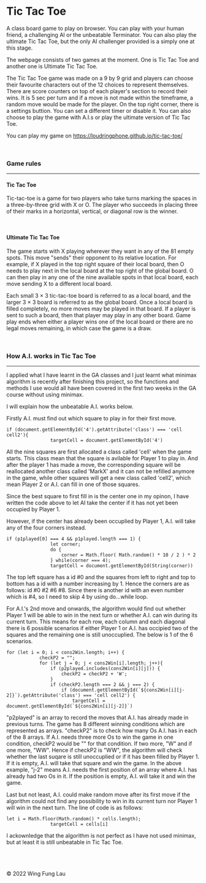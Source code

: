 # Tic Tac Toe

A class board game to play on browser. You can play with your human friend, a challenging AI or the unbeatable Terminator.
You can also play the ultimate Tic Tac Toe, but the only AI challenger provided is a simply one at this stage.

The webpage consists of two games at the moment. One is Tic Tac Toe and another one is Ultimate Tic Tac Toe. 

The Tic Tac Toe game was made on a 9 by 9 grid and players can choose their favourite characters out of the 12 choices to represent themselves. There are score counters on top of each player's section to record their wins. It is 5 sec per turn and if a move is not made within the timeframe, a random move would be made for the player. On the top right corner, there is a settings buttion. You can set a different timer or disable it. You can also choose to play the game with A.I.s or play the ultimate version of Tic Tac Toe.

You can play my game on https://loudringphone.github.io/tic-tac-toe/

<br />

### Game rules
---
#### Tic Tac Toe
Tic-tac-toe is a game for two players who take turns marking the spaces in a three-by-three grid with X or O. The player who succeeds in placing three of their marks in a horizontal, vertical, or diagonal row is the winner.

<br />

#### Ultimate Tic Tac Toe
The game starts with X playing wherever they want in any of the 81 empty spots. This move "sends" their opponent to its relative location. For example, if X played in the top right square of their local board, then O needs to play next in the local board at the top right of the global board. O can then play in any one of the nine available spots in that local board, each move sending X to a different local board.

Each small 3 × 3 tic-tac-toe board is referred to as a local board, and the larger 3 × 3 board is referred to as the global board. Once a local board is filled completely, no more moves may be played in that board. If a player is sent to such a board, then that player may play in any other board. Game play ends when either a player wins one of the local board or there are no legal moves remaining, in which case the game is a draw.

<br />

### How A.I. works in Tic Tac Toe
---
I applied what I have learnt in the GA classes and I just learnt what minimax algorithm is recently after finishing this project, so the functions and methods I use would all have been covered in the first two weeks in the GA course without using minimax.

I will explain how the unbeatable A.I. works below.

Firstly A.I. must find out which square to play in for their first move.
```
if (document.getElementById('4').getAttribute('class') === 'cell cell2'){
                targetCell = document.getElementById('4')
```
All the nine squares are first allocated a class called 'cell' when the game starts. This class mean that the square is avilable for Player 1 to play in. And after the player 1 has made a move, the corresponding square will be reallocated another class called 'MarkX' and it can not be refilled anymore in the game, while other squares will get a new class called 'cell2', which mean Player 2 or A.I. can fill in one of those squares.

Since the best square to first fill in is the center one in my opinon, I have written the code above to let AI take the center if it has not yet been occupied by Player 1.

However, if the center has already been occuplied by Player 1, A.I. will take any of the four corners instead.
```
if (p1played[0] === 4 && p1played.length === 1) {
                let corner;
                do {
                    corner = Math.floor( Math.random() * 10 / 2 ) * 2
                } while(corner === 4);
                targetCell = document.getElementById(String(corner))
```
The top left square has a id #0 and the squares from left to right and top to bottom has a id with a number increasing by 1.
Hence the corners are as follows: id #0 #2 #6 #8. Since there is another id with an even number which is #4, so I need to skip 4 by using do...while loop.

For A.I.'s 2nd move and onwards, the algorithm would find out whether Player 1 will be able to win in the next turn or whether A.I. can win during its current turn.
This means for each row, each column and each diagonal there is 6 possible scenarios if either Player 1 or A.I. has occipied two of the squares and the remaining one is still unoccuplied.
The below is 1 of the 6 scenarios.
```
for (let i = 0; i < cons2Win.length; i++) {
            checkP2 = "";
            for (let j = 0; j < cons2Win[i].length; j++){
                if (p2played.includes(cons2Win[i][j])) {
                    checkP2 = checkP2 + 'W';
                }
                if (checkP2.length === 2 && j === 2) {
                    if (document.getElementById(`${cons2Win[i][j-2]}`).getAttribute('class') === 'cell cell2') {
                        targetCell = document.getElementById(`${cons2Win[i][j-2]}`)
```
"p2played" is an array to record the moves that A.I. has already made in previous turns.
The game has 8 different winning conditions which are represented as arrays. "checkP2" is to check how many Os A.I. has in each of the 8 arrays. If A.I. needs three more Os to win the game in one condition, checkP2 would be "" for that condition. If two more, "W" and if one more, "WW".
Hence if checkP2 is "WW", the algorithm will check whether the last suqare is still unoccuplied or if it has been filled by Player 1. If it is empty, A.I. will take that square and win the game.
In the above example, "j-2" means A.I. needs the first position of an array where A.I. has already had two Os in it. If the position is empty, A.I. will take it and win the game.


Last but not least, A.I. could make random move after its first move if the algorithm could not find any possibility to win in its current turn nor Player 1 will win in the next turn. The line of code is as follows:
```
let i = Math.floor(Math.random() * cells.length);
                targetCell = cells[i]
```
I ackownledge that the algorithm is not perfect as I have not used minimax, but at least it is still unbeatable in Tic Tac Toe.

<br />
<br />
<br />
© 2022 Wing Fung Lau

